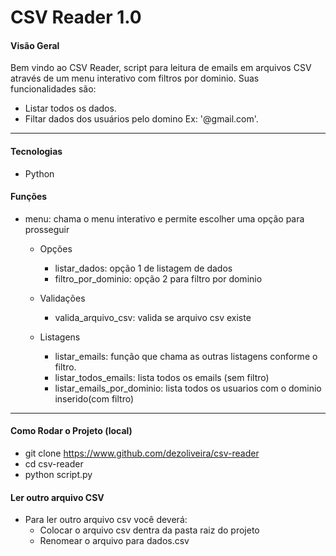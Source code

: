 # CSV Reader 1.0
#### Visão Geral
Bem vindo ao CSV Reader, script para leitura de emails em arquivos CSV através de um menu interativo com filtros por dominio.
Suas funcionalidades são:

- Listar todos os dados.
- Filtar dados dos usuários pelo domino Ex: '@gmail.com'.

---
#### Tecnologias 
- Python

#### Funções
- menu: chama o menu interativo e permite escolher uma opção para prosseguir
    - Opções
        - listar_dados: opção 1 de listagem de dados
        - filtro_por_dominio: opção 2 para filtro por dominio

    - Validações
        - valida_arquivo_csv: valida se arquivo csv existe

    - Listagens
        - listar_emails: função que chama as outras listagens conforme o filtro.
        - listar_todos_emails: lista todos os emails (sem filtro)
        - listar_emails_por_dominio: lista todos os usuarios com o dominio inserido(com filtro)

--- 
#### Como Rodar o Projeto (local)
- git clone https://www.github.com/dezoliveira/csv-reader
- cd csv-reader
- python script.py

#### Ler outro arquivo CSV
- Para ler outro arquivo csv você deverá:
    - Colocar o arquivo csv dentra da pasta raiz do projeto
    - Renomear o arquivo para dados.csv
